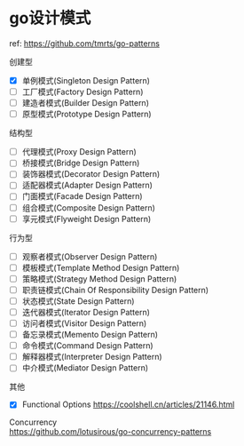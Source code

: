 # go设计模式

ref: https://github.com/tmrts/go-patterns

创建型  
- [x] 单例模式(Singleton Design Pattern)  
- [ ] 工厂模式(Factory Design Pattern)  
- [ ] 建造者模式(Builder Design Pattern)  
- [ ] 原型模式(Prototype Design Pattern)  

结构型  
- [ ] 代理模式(Proxy Design Pattern)  
- [ ] 桥接模式(Bridge Design Pattern)  
- [ ] 装饰器模式(Decorator Design Pattern)  
- [ ] 适配器模式(Adapter Design Pattern)  
- [ ] 门面模式(Facade Design Pattern)  
- [ ] 组合模式(Composite Design Pattern)  
- [ ] 享元模式(Flyweight Design Pattern)  

行为型  
- [ ] 观察者模式(Observer Design Pattern)  
- [ ] 模板模式(Template Method Design Pattern)  
- [ ] 策略模式(Strategy Method Design Pattern)  
- [ ] 职责链模式(Chain Of Responsibility Design Pattern)  
- [ ] 状态模式(State Design Pattern)  
- [ ] 迭代器模式(Iterator Design Pattern)  
- [ ] 访问者模式(Visitor Design Pattern)  
- [ ] 备忘录模式(Memento Design Pattern)  
- [ ] 命令模式(Command Design Pattern)  
- [ ] 解释器模式(Interpreter Design Pattern)  
- [ ] 中介模式(Mediator Design Pattern)  

其他
- [x] Functional Options https://coolshell.cn/articles/21146.html


Concurrency  
https://github.com/lotusirous/go-concurrency-patterns